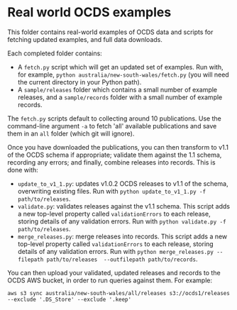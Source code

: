 Real world OCDS examples
========================

This folder contains real-world examples of OCDS data and scripts for fetching updated examples, and full data downloads.

Each completed folder contains:

* A ```fetch.py``` script which will get an updated set of examples. Run with, for example, `python australia/new-south-wales/fetch.py` (you will need the current directory in your Python path).
* A ```sample/releases``` folder which contains a small number of example releases, and a ```sample/records``` folder with a small number of example records.

The ```fetch.py``` scripts default to collecting around 10 publications. Use the command-line argument ```-a``` to fetch 'all' available publications and save them in an ```all``` folder (which git will ignore).

Once you have downloaded the publications, you can then transform to v1.1 of the OCDS schema if appropriate; validate them against the 1.1 schema, recording any errors; and finally, combine releases into records. This is done with:

* ```update_to_v1_1.py```: updates v1.0.2 OCDS releases to v1.1 of the schema, overwriting existing files. Run with `python update_to_v1_1.py -f path/to/releases`.
* ```validate.py```: validates releases against the v1.1 schema. This script adds a new top-level property called `validationErrors` to each release, storing details of any validation errors. Run with `python validate.py -f path/to/releases`.
* ```merge_releases.py```: merge releases into records. This script adds a new top-level property called `validationErrors` to each release, storing details of any validation errors. Run with `python merge_releases.py --filepath path/to/releases  --outfilepath path/to/records`.

You can then upload your validated, updated releases and records to the OCDS AWS bucket, in order to run queries against them. For example:

    aws s3 sync australia/new-south-wales/all/releases s3://ocds1/releases --exclude '.DS_Store' --exclude '.keep'
